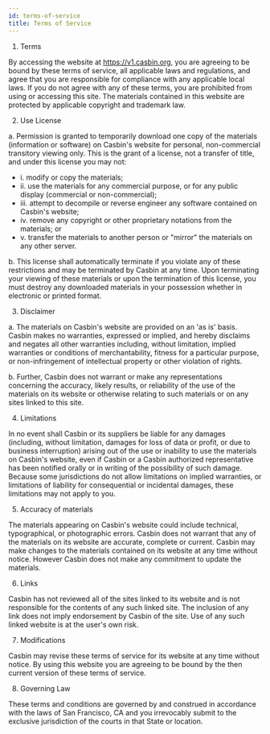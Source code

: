 ```yaml
---
id: terms-of-service
title: Terms of Service
---
```


1. Terms

By accessing the website at https://v1.casbin.org, you are agreeing to be bound by these terms of service, all applicable laws and regulations, and agree that you are responsible for compliance with any applicable local laws. If you do not agree with any of these terms, you are prohibited from using or accessing this site. The materials contained in this website are protected by applicable copyright and trademark law.

2. Use License

a. Permission is granted to temporarily download one copy of the materials (information or software) on Casbin's website for personal, non-commercial transitory viewing only. This is the grant of a license, not a transfer of title, and under this license you may not:

- i. modify or copy the materials;
- ii. use the materials for any commercial purpose, or for any public display (commercial or non-commercial);
- iii. attempt to decompile or reverse engineer any software contained on Casbin's website;
- iv. remove any copyright or other proprietary notations from the materials; or
- v. transfer the materials to another person or "mirror" the materials on any other server.

b. This license shall automatically terminate if you violate any of these restrictions and may be terminated by Casbin at any time. Upon terminating your viewing of these materials or upon the termination of this license, you must destroy any downloaded materials in your possession whether in electronic or printed format.

3. Disclaimer

a. The materials on Casbin's website are provided on an 'as is' basis. Casbin makes no warranties, expressed or implied, and hereby disclaims and negates all other warranties including, without limitation, implied warranties or conditions of merchantability, fitness for a particular purpose, or non-infringement of intellectual property or other violation of rights.

b. Further, Casbin does not warrant or make any representations concerning the accuracy, likely results, or reliability of the use of the materials on its website or otherwise relating to such materials or on any sites linked to this site.

4. Limitations

In no event shall Casbin or its suppliers be liable for any damages (including, without limitation, damages for loss of data or profit, or due to business interruption) arising out of the use or inability to use the materials on Casbin's website, even if Casbin or a Casbin authorized representative has been notified orally or in writing of the possibility of such damage. Because some jurisdictions do not allow limitations on implied warranties, or limitations of liability for consequential or incidental damages, these limitations may not apply to you.

5. Accuracy of materials

The materials appearing on Casbin's website could include technical, typographical, or photographic errors. Casbin does not warrant that any of the materials on its website are accurate, complete or current. Casbin may make changes to the materials contained on its website at any time without notice. However Casbin does not make any commitment to update the materials.

6. Links

Casbin has not reviewed all of the sites linked to its website and is not responsible for the contents of any such linked site. The inclusion of any link does not imply endorsement by Casbin of the site. Use of any such linked website is at the user's own risk.

7. Modifications

Casbin may revise these terms of service for its website at any time without notice. By using this website you are agreeing to be bound by the then current version of these terms of service.

8. Governing Law

These terms and conditions are governed by and construed in accordance with the laws of San Francisco, CA and you irrevocably submit to the exclusive jurisdiction of the courts in that State or location.
